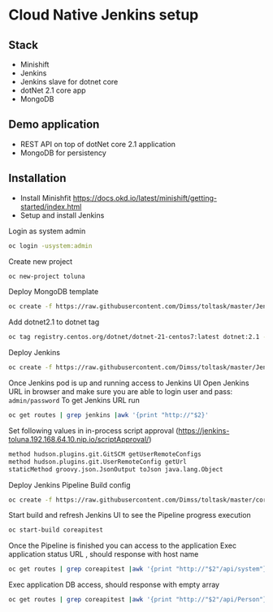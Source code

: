# Cloud Native Jenkins setup

## Stack 
 - Minishift 
 - Jenkins 
 - Jenkins slave for dotnet core
 - dotNet 2.1 core app
 - MongoDB 
## Demo application
- REST API on top of dotNet core 2.1 application
- MongoDB for persistency 
## Installation
- Install Minishfit https://docs.okd.io/latest/minishift/getting-started/index.html
- Setup and install Jenkins

Login as system admin 
```bash
oc login -usystem:admin
```
Create new project
```bash
oc new-project toluna
```
Deploy MongoDB template
```bash 
oc create -f https://raw.githubusercontent.com/Dimss/toltask/master/Jenkins/mongodb-ephemeral-template.json -n openshift
```
 Add dotnet2.1 to dotnet tag
```bash
oc tag registry.centos.org/dotnet/dotnet-21-centos7:latest dotnet:2.1 -n openshift
```
Deploy Jenkins
```bash
oc create -f https://raw.githubusercontent.com/Dimss/toltask/master/Jenkins/jenkins.yaml
```
Once Jenkins pod is up and running access to Jenkins UI
Open Jenkins URL in browser and make sure you are able to login 
user and pass: `admin/password`
To get Jenkins URL run
```bash
oc get routes | grep jenkins |awk '{print "http://"$2}'
```
Set following values in in-process script approval (https://jenkins-toluna.192.168.64.10.nip.io/scriptApproval/)
```bash
method hudson.plugins.git.GitSCM getUserRemoteConfigs
method hudson.plugins.git.UserRemoteConfig getUrl
staticMethod groovy.json.JsonOutput toJson java.lang.Object
```
Deploy Jenkins Pipeline Build config
```bash
oc create -f https://raw.githubusercontent.com/Dimss/toltask/master/coreapitest/ocp/ci/bc.yaml
``` 
Start build and refresh Jenkins UI to see the Pipeline progress execution
```bash
oc start-build coreapitest
```
Once the Pipeline is finished you can access to the application 
Exec application status URL , should response with host name
```bash
oc get routes | grep coreapitest |awk '{print "http://"$2"/api/system"}' | xargs curl
``` 
Exec application DB access, should response with empty array
```bash
oc get routes | grep coreapitest |awk '{print "http://"$2"/api/Person"}' | xargs curl
``` 

   
